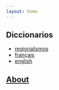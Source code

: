 ```yaml
---
layout: home
---
```


<h2>Diccionarios</h2>
  <ul>
    <li>
      <a href="./diccionarios/regionalismos">regionalismos</a>
    </li>
    <li>
      <a href="./diccionarios/francais">français</a>
    </li>
    <li>
      <a href="./diccionarios/english">english</a>
    </li>
  </ul>

<h2><a href="/about.html">About</a></h2>
